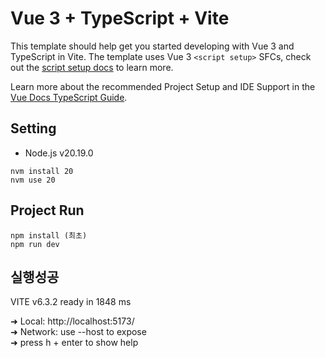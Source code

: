 # Vue 3 + TypeScript + Vite

This template should help get you started developing with Vue 3 and TypeScript in Vite. The template uses Vue 3 `<script setup>` SFCs, check out the [script setup docs](https://v3.vuejs.org/api/sfc-script-setup.html#sfc-script-setup) to learn more.

Learn more about the recommended Project Setup and IDE Support in the [Vue Docs TypeScript Guide](https://vuejs.org/guide/typescript/overview.html#project-setup).

## Setting
- Node.js v20.19.0
```
nvm install 20
nvm use 20
```

## Project Run
```
npm install (최초)
npm run dev
```

## 실행성공
  VITE v6.3.2  ready in 1848 ms

  ➜  Local:   http://localhost:5173/ \
  ➜  Network: use --host to expose \
  ➜  press h + enter to show help